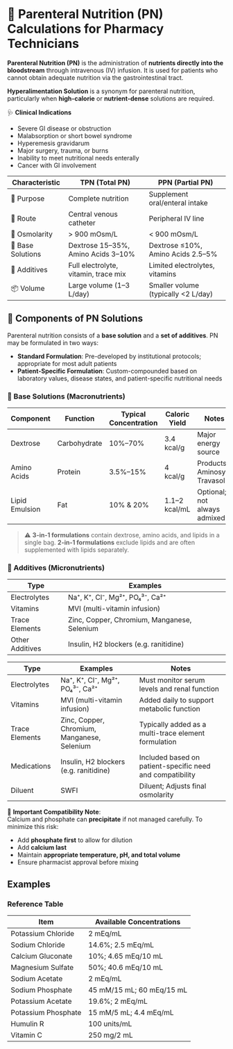 # 🧮 Parenteral Nutrition (PN) Calculations for Pharmacy Technicians

<!-- 
## Reference

Pharmacy Calculations, 6e; Morton Publishing | Chapter 32
-->

**Parenteral Nutrition (PN)** is the administration of **nutrients directly into the bloodstream** through intravenous (IV) infusion. It is used for patients who cannot obtain adequate nutrition via the gastrointestinal tract.

**Hyperalimentation Solution** is a synonym for parenteral nutrition, particularly when **high-calorie** or **nutrient-dense** solutions are required.

🩺 **Clinical Indications**

- Severe GI disease or obstruction
- Malabsorption or short bowel syndrome
- Hyperemesis gravidarum
- Major surgery, trauma, or burns
- Inability to meet nutritional needs enterally
- Cancer with GI involvement

| Characteristic | TPN (Total PN) | PPN (Partial PN) |
|----------------|----------------|------------------|
| 🧠 Purpose | Complete nutrition | Supplement oral/enteral intake |
| 💉 Route | Central venous catheter | Peripheral IV line |
| 🧪 Osmolarity | > 900 mOsm/L | < 900 mOsm/L |
| 🧱 Base Solutions | Dextrose 15–35%, Amino Acids 3–10% | Dextrose ≤10%, Amino Acids 2.5–5% |
| 🧂 Additives | Full electrolyte, vitamin, trace mix | Limited electrolytes, vitamins |
| 📦 Volume | Large volume (1–3 L/day) | Smaller volume (typically <2 L/day) |

## 🧩 Components of PN Solutions

Parenteral nutrition consists of a **base solution** and a **set of additives**. PN may be formulated in two ways:

- **Standard Formulation**: Pre-developed by institutional protocols; appropriate for most adult patients
- **Patient-Specific Formulation**: Custom-compounded based on laboratory values, disease states, and patient-specific nutritional needs

### 🧱 Base Solutions (Macronutrients)

| Component | Function | Typical Concentration | Caloric Yield | Notes |
|-----------|----------|-----------------------|---------------|-------|
| Dextrose | Carbohydrate | 10%–70% | 3.4 kcal/g | Major energy source |
| Amino Acids | Protein | 3.5%–15% | 4 kcal/g | Products: Aminosyn, Travasol |
| Lipid Emulsion | Fat | 10% & 20% | 1.1–2 kcal/mL | Optional; not always admixed |

> ⚠️ **3-in-1 formulations** contain dextrose, amino acids, and lipids in a single bag. **2-in-1 formulations** exclude lipids and are often supplemented with lipids separately.

### 💊 Additives (Micronutrients)

| Type             | Examples                                     |
|------------------|----------------------------------------------|
| Electrolytes     | Na⁺, K⁺, Cl⁻, Mg²⁺, PO₄³⁻, Ca²⁺              |
| Vitamins         | MVI (multi-vitamin infusion)                 |
| Trace Elements   | Zinc, Copper, Chromium, Manganese, Selenium |
| Other Additives  | Insulin, H2 blockers (e.g. ranitidine)       |

| Type | Examples | Notes |
|------|----------|-------|
| Electrolytes | Na⁺, K⁺, Cl⁻, Mg²⁺, PO₄³⁻, Ca²⁺ | Must monitor serum levels and renal function |
| Vitamins | MVI (multi-vitamin infusion) | Added daily to support metabolic function |
| Trace Elements | Zinc, Copper, Chromium, Manganese, Selenium | Typically added as a multi-trace element formulation |
| Medications | Insulin, H2 blockers (e.g. ranitidine) | Included based on patient-specific need and compatibility |
| Diluent | SWFI | Diluent; Adjusts final osmolarity |

🚨 **Important Compatibility Note**:  
Calcium and phosphate can **precipitate** if not managed carefully. To minimize this risk:

- Add **phosphate first** to allow for dilution
- Add **calcium last**
- Maintain **appropriate temperature, pH, and total volume**
- Ensure pharmacist approval before mixing

## Examples

### Reference Table

| **Item**              | **Available Concentrations** |
|-----------------------|------------------------------|
| Potassium Chloride    | 2 mEq/mL |
| Sodium Chloride       | 14.6%; 2.5 mEq/mL |
| Calcium Gluconate     | 10%; 4.65 mEq/10 mL |
| Magnesium Sulfate     | 50%; 40.6 mEq/10 mL |
| Sodium Acetate        | 2 mEq/mL |
| Sodium Phosphate      | 45 mM/15 mL; 60 mEq/15 mL |
| Potassium Acetate     | 19.6%; 2 mEq/mL |
| Potassium Phosphate   | 15 mM/5 mL; 4.4 mEq/mL |
| Humulin R             | 100 units/mL |
| Vitamin C             | 250 mg/2 mL |
